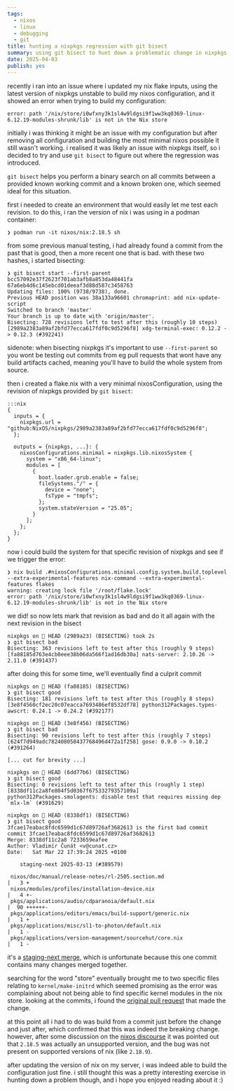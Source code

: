 ```yaml
---
tags:
  - nixos
  - linux
  - debugging
  - git
title: hunting a nixpkgs regression with git bisect
summary: using git bisect to hunt down a problematic change in nixpkgs
date: 2025-04-03
publish: yes
---
```

recently i ran into an issue where i updated my nix flake inputs, using the latest version of nixpkgs unstable to build my nixos configuration, and it showed an error when trying to build my configuration:

    error: path '/nix/store/i0wfxny3k1sl4w9ldgsi9f1ww3kq0369-linux-6.12.19-modules-shrunk/lib' is not in the Nix store

initially i was thinking it might be an issue with my configuration but after removing all configuration and building the most minimal nixos possible it still wasn't working. i realised it was likely an issue with nixpkgs itself, so i decided to try and use `git bisect` to figure out where the regression was introduced.

`git bisect` helps you perform a binary search on all commits between a provided known working commit and a known broken one, which seemed ideal for this situation.

first i needed to create an environment that would easily let me test each revision. to do this, i ran the version of nix i was using in a podman container:

    ❯ podman run -it nixos/nix:2.18.5 sh

from some previous manual testing, i had already found a commit from the past that is good, then a more recent one that is bad. with these two hashes, i started bisecting:

    ❯ git bisect start --first-parent bcc57092e37f2623f701ab3afb8a853da48441fa 67a6eb4d6c145ebcd01deeaf3d88d587c3458763
    Updating files: 100% (9738/9738), done.
    Previous HEAD position was 38a133a96601 chromaprint: add nix-update-script
    Switched to branch 'master'
    Your branch is up to date with 'origin/master'.
    Bisecting: 728 revisions left to test after this (roughly 10 steps)
    [2989a2383a89af2bfd77ecca617fdf0c9d5296f8] xdg-terminal-exec: 0.12.2 -> 0.12.3 (#392241)

sidenote: when bisecting nixpkgs it's important to use `--first-parent` so you wont be testing out commits from eg pull requests that wont have any build artifacts cached, meaning you'll have to build the whole system from source.

then i created a flake.nix with a very minimal nixosConfiguration, using the revision of nixpkgs provided by `git bisect`:

    :::nix
    {
      inputs = {
        nixpkgs.url = "github:NixOS/nixpkgs/2989a2383a89af2bfd77ecca617fdf0c9d5296f8";
      };
    
      outputs = {nixpkgs, ...}: {
        nixosConfigurations.minimal = nixpkgs.lib.nixosSystem {
          system = "x86_64-linux";
          modules = [
            {
              boot.loader.grub.enable = false;
              fileSystems."/" = {
                device = "none";
                fsType = "tmpfs";
              };
              system.stateVersion = "25.05";
            }
          ];
        };
      };
    }

now i could build the system for that specific revision of nixpkgs and see if we trigger the error:

    ❯ nix build .#nixosConfigurations.minimal.config.system.build.toplevel --extra-experimental-features nix-command --extra-experimental-features flakes
    warning: creating lock file '/root/flake.lock'
    error: path '/nix/store/i0wfxny3k1sl4w9ldgsi9f1ww3kq0369-linux-6.12.19-modules-shrunk/lib' is not in the Nix store

we did! so now lets mark that revision as bad and do it all again with the next revision in the bisect

    nixpkgs on  HEAD (2989a23) (BISECTING) took 2s
    ❯ git bisect bad
    Bisecting: 363 revisions left to test after this (roughly 9 steps)
    [fa88185d763e4cb0eee38b06da566f1ad16db30a] nats-server: 2.10.26 -> 2.11.0 (#391437)

after doing this for some time, we'll eventually find a culprit commit

    nixpkgs on  HEAD (fa88185) (BISECTING)
    ❯ git bisect good
    Bisecting: 181 revisions left to test after this (roughly 8 steps)
    [3e8f4560cf2ec20c07eacca7693486ef8532df78] python312Packages.types-awscrt: 0.24.1 -> 0.24.2 (#392177)
    
    nixpkgs on  HEAD (3e8f456) (BISECTING)
    ❯ git bisect bad
    Bisecting: 90 revisions left to test after this (roughly 7 steps)
    [624f7d949adc782408058437768496d472a1f258] gose: 0.9.0 -> 0.10.2 (#391264)
    
    [... cut for brevity ...]
    
    nixpkgs on  HEAD (6dd77b6) (BISECTING)
    ❯ git bisect good
    Bisecting: 0 revisions left to test after this (roughly 1 step)
    [8338df11c2a8fe804f5d0367f67533279357109a] python312Packages.smolagents: disable test that requires missing dep `mlx-lm` (#391629)
    
    nixpkgs on  HEAD (8338df1) (BISECTING)
    ❯ git bisect good
    3fcae17eabac8fdc6599d1c67d89726af3682613 is the first bad commit
    commit 3fcae17eabac8fdc6599d1c67d89726af3682613
    Merge: 8338df11c2a8 7233659eafee
    Author: Vladimír Čunát <v@cunat.cz>
    Date:   Sat Mar 22 17:39:24 2025 +0100
    
        staging-next 2025-03-13 (#389579)
    
     nixos/doc/manual/release-notes/rl-2505.section.md                      |   3 +
     nixos/modules/profiles/installation-device.nix                         |   4 +-
     pkgs/applications/audio/cdparanoia/default.nix                         |  90 ++++++-
     pkgs/applications/editors/emacs/build-support/generic.nix              |   1 +
     pkgs/applications/misc/sl1-to-photon/default.nix                       |   1 -
     pkgs/applications/version-management/sourcehut/core.nix                |   1 -

it's a [staging-next merge](https://github.com/NixOS/nixpkgs/pull/389579/files), which is unfortunate because this one commit contains many changes merged together.

searching for the word "store" eventually brought me to two specific files relating to `kernel/make-initrd` which seemed promising as the error was complaining about not being able to find specific kernel modules in the nix store. looking at the commits, i found the [original pull request](https://github.com/NixOS/nixpkgs/pull/372931) that made the change.  

at this point all i had to do was build from a commit just before the change and just after, which confirmed that this was indeed the breaking change. however, after some discussion on the [nixos discourse](https://discourse.nixos.org/t/issue-building-linux-kernel-modules-after-flake-update/62322/8?u=samiser) it was pointed out that `2.18.5` was actually an unsupported version, and the bug was not present on supported versions of nix (like `2.18.9`). 

after updating the version of nix on my server, i was indeed able to build the configuration just fine. i still thought this was a pretty interesting exercise in hunting down a problem though, and i hope you enjoyed reading about it :)
